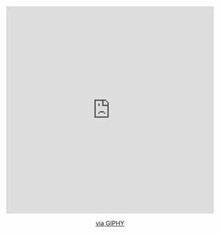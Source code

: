 
<div id="header" align="center">
  <iframe src="https://giphy.com/embed/5eLDrEaRGHegx2FeF2" width="480" height="480" frameBorder="0" class="giphy-embed" allowFullScreen></iframe><p><a href="https://giphy.com/stickers/transparent-5eLDrEaRGHegx2FeF2">via GIPHY</a></p>
</div>
